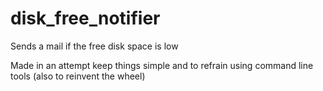 # disk_free_notifier
Sends a mail if the free disk space is low

Made in an attempt keep things simple and to refrain using command line tools (also to reinvent the wheel)
